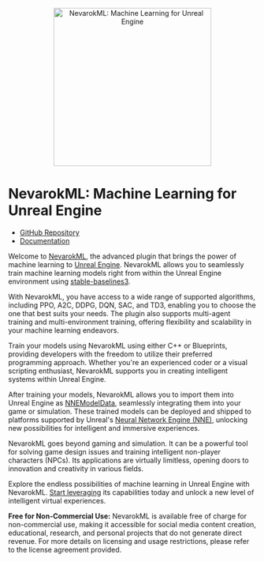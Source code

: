 <p align="center">
  <a href="https://nevarok.com/nevarok-ml/">
    <img src="https://nevarok.com/assets/images/nevarok-ml-logo.svg" width="320" alt="NevarokML: Machine Learning for Unreal Engine">
  </a>
</p>

# NevarokML: Machine Learning for Unreal Engine

[github]: https://github.com/nevarok/NevarokML
[Unreal Engine]: https://www.unrealengine.com/
[stable-baselines3]: https://stable-baselines3.readthedocs.io/
[NevarokML]: https://nevarok.com/nevarokml/
[NeuralNetworkEngine]: https://dev.epicgames.com/community/learning/courses/e7w/unreal-engine-nne/nl83/unreal-engine-nne-overview
[getting-started]: https://nevarok.com/nevarokml/getting-started/

- [GitHub Repository][github]
- [Documentation][NevarokML]

Welcome to [NevarokML], the advanced plugin that brings the power of machine learning to [Unreal Engine]. NevarokML
allows you to seamlessly train machine learning models right from within the Unreal Engine environment
using [stable-baselines3].

With NevarokML, you have access to a wide range of supported algorithms, including PPO, A2C, DDPG, DQN, SAC, and TD3,
enabling you to choose the one that best suits your needs. The plugin also supports multi-agent training and
multi-environment training, offering flexibility and scalability in your machine learning endeavors.

Train your models using NevarokML using either C++ or Blueprints, providing developers with the freedom to utilize their
preferred programming approach. Whether you're an experienced coder or a visual scripting enthusiast, NevarokML supports
you in creating intelligent systems within Unreal Engine.

After training your models, NevarokML allows you to import them into Unreal Engine
as [NNEModelData][NeuralNetworkEngine], seamlessly integrating them into your game or simulation. These trained models
can be deployed and shipped to platforms supported by Unreal's [Neural Network Engine (NNE)][NeuralNetworkEngine],
unlocking new possibilities for intelligent and immersive experiences.

NevarokML goes beyond gaming and simulation. It can be a powerful tool for solving game design issues and training
intelligent non-player characters (NPCs). Its applications are virtually limitless, opening doors to innovation and
creativity in various fields.

Explore the endless possibilities of machine learning in Unreal Engine with
NevarokML. [Start leveraging][getting-started] its capabilities today and unlock a new level of intelligent virtual
experiences.

**Free for Non-Commercial Use:**
NevarokML is available free of charge for non-commercial use, making it accessible for social media content creation, educational, research, and personal projects that do not generate direct revenue. For more details on licensing and usage restrictions, please refer to the license agreement provided.
